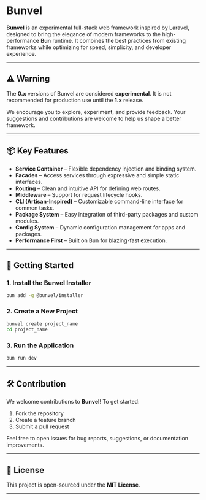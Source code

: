 # Bunvel

**Bunvel** is an experimental full-stack web framework inspired by Laravel, designed to bring the elegance of modern frameworks to the high-performance **Bun** runtime. It combines the best practices from existing frameworks while optimizing for speed, simplicity, and developer experience.

---

## ⚠️ Warning

The **0.x** versions of Bunvel are considered **experimental**. It is not recommended for production use until the **1.x** release.

We encourage you to explore, experiment, and provide feedback. Your suggestions and contributions are welcome to help us shape a better framework.

---

## 📦 Key Features

- **Service Container** – Flexible dependency injection and binding system.
- **Facades** – Access services through expressive and simple static interfaces.
- **Routing** – Clean and intuitive API for defining web routes.
- **Middleware** – Support for request lifecycle hooks.
- **CLI (Artisan-Inspired)** – Customizable command-line interface for common tasks.
- **Package System** – Easy integration of third-party packages and custom modules.
- **Config System** – Dynamic configuration management for apps and packages.
- **Performance First** – Built on Bun for blazing-fast execution.

---

## 🚀 Getting Started

### 1. Install the Bunvel Installer

```bash
bun add -g @bunvel/installer
```

### 2. Create a New Project

```bash
bunvel create project_name
cd project_name
```

### 3. Run the Application

```bash
bun run dev
```

---

## 🛠️ Contribution

We welcome contributions to **Bunvel**! To get started:

1. Fork the repository
2. Create a feature branch
3. Submit a pull request

Feel free to open issues for bug reports, suggestions, or documentation improvements.

---

## 📄 License

This project is open-sourced under the **MIT License**.

---
